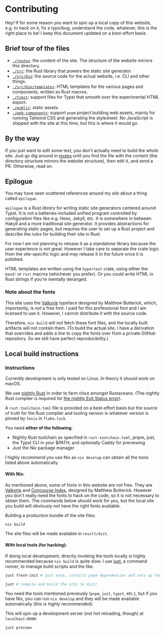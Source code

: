 # Contributing

Hey! If for some reason you want to spin up a local copy of this website, e.g.
to hack on it, fix a typo/bug, understand the code, whatever, this is the right
place to be! I keep this document updated on a best-effort basis.

## Brief tour of the files

- [`./routes`](./routes): the content of the site. The structure of the website
  mirrors this directory.
- [`./src`](./src): the Rust library that powers the static site generator.
- [`./src/bin`](./src): the source code for the actual website, i.e. CLI and other things.
- [`./src/bin/templates`](./src/bin/templates): HTML templates for the various pages and components, written as Rust macros.
- [`./typst`](./typst): support files for Typst that smooth over the experimental HTML export.
- [`./public`](./public): static assets.
- [`./web-components`](./web-components): support `pnpm` project building web
  assets, mainly for running Tailwind CSS and generating the stylesheet. No
  JavaScript is shipped with the site at this time, but this is where it would
  go.

## By the way

If you just want to edit some text, you don't actually need to build the whole
site. Just go dig around in [routes](./routes) until you find the file with
the content (the directory structure mirrors the website structure), then edit
it, and send a PR. Otherwise, read on.

## Epilogue

You may have seen scattered references around my site about a thing called
`epilogue`.

`epilogue` is a Rust _library_ for writing static site generators centered around
Typst. It is not a batteries-included unified program controlled by
configuration files like e.g. Hexo, Jekyll, etc. It is somewhere in between
Hakyll and a more traditional site generator. It provides abstractions for
generating static pages, but requires the user to set up a Rust project and
describe the _rules_ for building their site in Rust.

For now I am not planning to release it as a standalone library because the
user experience is not great. However I take care to separate the crate logic
from the site-specific logic and may release it in the future once it is
polished.

HTML templates are written using the `hypertext` crate, using either the
`maud!` or `rsx!` macros (whichever you prefer). Or you could write HTML in
Rust strings if you're mentally deranged.

### Note about the fonts

This site uses the [Valkyrie](https://mbtype.com/fonts/valkyrie/buy.html)
typeface designed by Matthew Butterick, which, importantly, is _not_ a free
font. I paid for this professional font and I am licensed to use it. However, I
cannot distribute it with the source code.

Therefore, `nix build` will _not_ fetch these font files, and the locally built
artifacts will not contain them. (To build the actual site, I have a derivation
that overrides and adds a line to copy the fonts over from a private GitHub
repository. So we still have perfect reproducibility.)

## Local build instructions

### Instructions

Currently development is only tested on Linux. In theory it should work on macOS.

We use [nightly
Rust](https://doc.rust-lang.org/book/appendix-07-nightly-rust.html) in order to
farm clout amongst Rustaceans. (The nightly Rust compiler is required for [the nightly Exit Status error](https://doc.rust-lang.org/std/process/struct.ExitStatus.html)).

A `rust-toolchain.toml` file is provided on a
best-effort basis but the source of truth for the Rust compiler and tooling
version is whatever version is pinned by `fenix` in `flake.lock`.

You need **either of the following**:

- Nightly Rust toolchain as specified in `rust-toolchain.toml`, pnpm, just, the Typst CLI in your $$PATH$, and optionally Caddy for previewing
- Just the Nix package manager

I highly recommend you use Nix as `nix develop` can obtain all the tools listed
above automatically.

#### With Nix:

As mentioned above, some of fonts in this website are not free. They are
[Valkyrie](https://practicaltypography.com/valkyrie.html) and [Concourse
Index](https://practicaltypography.com/concourse-index.html), designed by
Matthew Butterick. However you don't really need the fonts to hack on the code,
so it is not necessary to obtain them. The commands below should work for you,
but the local site you build will obviously not have the right fonts available.

Building a production bundle of the site files:

```nix
nix build
```

The site files will be made available in `result/dist`.

#### With local tools (for hacking):

If doing local development, directly invoking the tools locally is highly
recommended because `nix build` is quite slow. I use
[just](https://just.systems/), a command runner, to manage build scripts and
the like.

```sh
just fresh-init # just once, installs pnpm dependencies and sets up the environment

just # compile and build the site to dist/
```

You need the tools mentioned previously (`pnpm`, `just`, `typst`, etc.), but if
you have Nix, you can run `nix develop` and they will be made available
automatically (this is highly recommended).

This will spin up a development server (not hot reloading, though) at `localhost:8000`:

```sh
just preview
```
